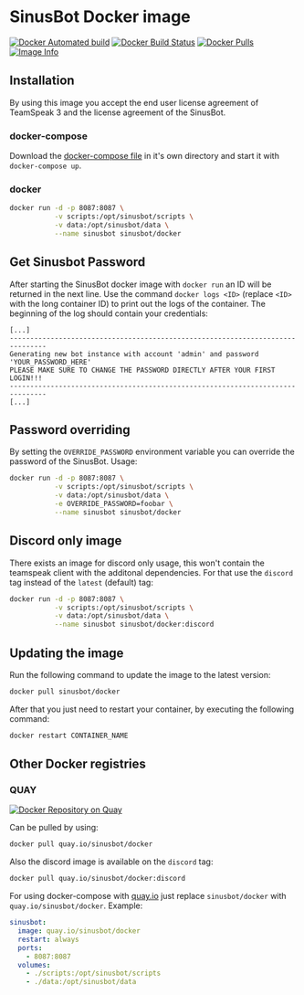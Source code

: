 # SinusBot Docker image

[![Docker Automated build](https://img.shields.io/docker/automated/sinusbot/docker.svg)](https://store.docker.com/community/images/sinusbot/docker)
[![Docker Build Status](https://img.shields.io/docker/build/sinusbot/docker.svg)](https://store.docker.com/community/images/sinusbot/docker/builds)
[![Docker Pulls](https://img.shields.io/docker/pulls/sinusbot/docker.svg)](https://store.docker.com/community/images/sinusbot/docker)
[![Image Info](https://images.microbadger.com/badges/image/sinusbot/docker.svg)](https://microbadger.com/images/sinusbot/docker)

## Installation

By using this image you accept the end user license agreement of TeamSpeak 3 and the license agreement of the SinusBot.

### docker-compose

Download the [docker-compose file](https://github.com/SinusBot/docker/blob/master/docker-compose.yml) in it's own directory and start it with `docker-compose up`.

### docker

```bash
docker run -d -p 8087:8087 \
           -v scripts:/opt/sinusbot/scripts \
           -v data:/opt/sinusbot/data \
           --name sinusbot sinusbot/docker
```

## Get Sinusbot Password

After starting the SinusBot docker image with `docker run` an ID will be returned in the next line.
Use the command `docker logs <ID>` (replace `<ID>` with the long container ID) to print out the logs of the container.
The beginning of the log should contain your credentials:

```
[...]
-------------------------------------------------------------------------------
Generating new bot instance with account 'admin' and password 'YOUR_PASSWORD_HERE'
PLEASE MAKE SURE TO CHANGE THE PASSWORD DIRECTLY AFTER YOUR FIRST LOGIN!!!
-------------------------------------------------------------------------------
[...]
```

## Password overriding

By setting the `OVERRIDE_PASSWORD` environment variable you can override the password of the SinusBot. Usage:

```bash
docker run -d -p 8087:8087 \
           -v scripts:/opt/sinusbot/scripts \
           -v data:/opt/sinusbot/data \
           -e OVERRIDE_PASSWORD=foobar \
           --name sinusbot sinusbot/docker
```

## Discord only image

There exists an image for discord only usage, this won't contain the teamspeak client with the additonal dependencies. For that use the `discord` tag instead of the `latest` (default) tag:

```bash
docker run -d -p 8087:8087 \
           -v scripts:/opt/sinusbot/scripts \
           -v data:/opt/sinusbot/data \
           --name sinusbot sinusbot/docker:discord
```

## Updating the image

Run the following command to update the image to the latest version:

```bash
docker pull sinusbot/docker
```

After that you just need to restart your container, by executing the following command:

```bash
docker restart CONTAINER_NAME
```

## Other Docker registries

### QUAY

[![Docker Repository on Quay](https://quay.io/repository/sinusbot/docker/status "Docker Repository on Quay")](https://quay.io/repository/sinusbot/docker)

Can be pulled by using:

```bash
docker pull quay.io/sinusbot/docker
```

Also the discord image is available on the `discord` tag:

```bash
docker pull quay.io/sinusbot/docker:discord
```

For using docker-compose with [quay.io](https://quay.io) just replace `sinusbot/docker` with `quay.io/sinusbot/docker`. Example:

```yaml
sinusbot:
  image: quay.io/sinusbot/docker
  restart: always
  ports:
    - 8087:8087
  volumes:
    - ./scripts:/opt/sinusbot/scripts
    - ./data:/opt/sinusbot/data
```
